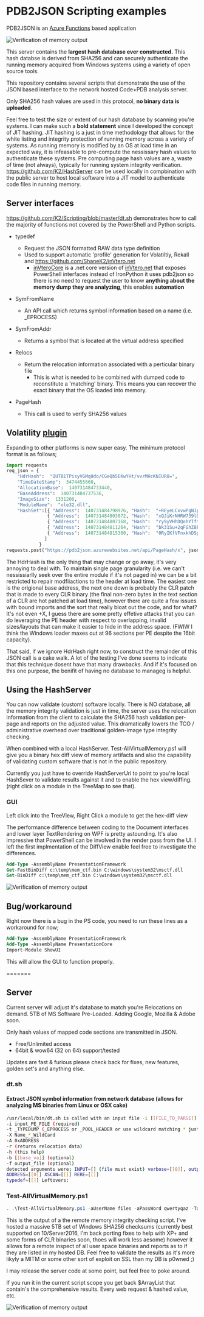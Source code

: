 # PDB2JSON Scripting examples

PDB2JSON is an [Azure Functions](https://github.com/Azure/Azure-Functions) based application

![Verification of memory output](https://raw.githubusercontent.com/K2/Scripting/master/cloud%20forensics.gif)

This server contains the **__largest hash database ever constructed.__**  This hash databse is derived from SHA256 and can securely authenticate the running memory acquired from Windows systems using a variety of open source tools.

This repository contains several scripts that demonstrate the use of the JSON based interface to the network hosted  Code+PDB analysis server.

Only SHA256 hash values are used in this protocol, __no binary data is uploaded__.

Feel free to test the size or extent of our hash database by scanning you're systems. I can make such a **bold statement** since I developed the concept of JIT hashing.  JIT hashing is a just in time methodology that allows for the white listing and integrity protection of running memory across a variety of systems.  As running memory is modified by an OS at load time in an expected way, it is infeasable to pre-compute the nessissary hash values to authenticate these systems.  Pre computing page hash values are a, waste of time (not always), typically for running system integrity verification. https://github.com/K2/HashServer can be used locally in compbination with the public server to host local software into a JIT model to authenticate code files in running memory.

## Server interfaces

https://github.com/K2/Scripting/blob/master/dt.sh demonstrates how to call the majority of functions not covered by the PowerShell and Python scripts.

* typedef
  * Request the JSON formatted RAW data type definition
  * Used to support automatic 'profile' generation for Volatiltiy, Rekall and https://github.com/ShaneK2/inVtero.net 
    * [inVteroCore](https://github.com/ShaneK2/inVtero.net) is a .net core version of [inVtero.net](https://github.com/ShaneK2/inVtero.net) that exposes PowerShell interfaces instead of IronPython it uses pdb2json so there is no need to request the user to know __anything about the memory dump they are analyzing__, this enables __automation__

* SymFromName
  * An API call which returns symbol information based on a name (i.e. _EPROCESS)

* SymFromAddr
  * Returns a symbol that is located at the virtual address specified

* Relocs
  * Return the relocation information associated with a perticular binary file
    * This is what is needed to be combined with dumped code to reconstitute a 'matching' binary.  This means you can recover the exact binary that the OS loaded into memory.

* PageHash
  * This call is used to verify SHA256 values

## Volatility [plugin](https://github.com/K2/Scripting/blob/master/inVteroJitHash.py)



Expanding to other platforms is now super easy.  The minimum protocol format is as follows;

```python
import requests
req_json = {
    "HdrHash":  "QUTB1TPisyVGMq0do/CGeQb5EKwYHt/vvrMHcKNIUR8=",
    "TimeDateStamp":  3474455660,
    "AllocationBase":  140731484733440,
    "BaseAddress":  140731484737536,
    "ImageSize":  1331200,
    "ModuleName":  "ole32.dll",
    "HashSet":[{ "Address":  140731484798976, "Hash":  "+REyeLCxvwPgNJphE6ubeQVhdg4REDAkebQccTRLYL8="},
               { "Address":  140731484803072, "Hash":  "xQJiKrNHRW739lDgjA+/1VN1P3VSRM5Ag6OHPFG6594="},
               { "Address":  140731484807168, "Hash":  "ry9yVHhDQohYTfte0A4iTmNY8gDDfKUmFpxsWF67rtA="},
               { "Address":  140731484811264, "Hash":  "bk31Su+2qFGhZ8PLN+fMLDy2SqPDMElmj0EZA62LX1c="},
               { "Address":  140731484815360, "Hash":  "0RyIKfVFnxkhDSpxgzPYx2azGg59ht4TbVr66IXhVp4="}
              ]
            }
requests.post("https://pdb2json.azurewebsites.net/api/PageHash/x", json=req_json).json()
```

The HdrHash is the only thing that may change or go away, it's very annoying to deal with.  To maintain single page granularity (i.e. we can't nessissiarlly seek over the entire module if it's not paged in) we can be a bit restricted to repair modfiiactions to the header at load time.  The easiest one is the origional base address, the next one down is probably the CLR patch that is made to every CLR binary (the final non-zero bytes in the text section of a CLR are hot patched at load time), however there are quite a few issues with bound imports and the sort that really bloat out the code, and for what?  It's not even +X, I guess there are some pretty effetive attacks that you can do leveraging the PE header with respect to overlapping, invalid sizes/layouts that can make it easier to hide in the address space.  (FWIW I think the Windows loader maxes out at 96 sections per PE despite the 16bit capacity).

That said, if we ignore HdrHash right now, to construct the remainder of this JSON call is a cake walk.  A lot of the testing I've done seems to indicate that this technique dosent have that many drawbacks.  And if it's focused on this one purpose, the benifit of having no database to manageg is helpful. 

## Using the HashServer

You can now validate (custom) software locally.  There is NO database, all the memory integrity validation is just in time, the server uses the relocation information from the client to calculate the SHA256 hash validation per-page and reports on the adjusted value.  This dramatically lowers the TCO / administrative overhead over traditional golden-image type integrity checking.

When combined with a local HashServer. Test-AllVirtualMemory.ps1 will give you a binary hex diff view of memory artifacts and also the capability of validating custom software that is not in the public repository.

Currently you just have to override HashServerUri to point to you're local HashSever to validate results against it and to enable the hex view/diffing.  (right click on a module in the TreeMap to see that).

### GUI

Left click into the TreeView, Right Click a module to get the hex-diff view

The performance difference between coding to the Document interfaces and lower layer TextRendering on WPF is pretty astounding.  It's also impressive that PowerShell can be involved in the render pass from the UI. I left the first implmentation of the DiffView enable feel free to investigate the differences. 

```ps
Add-Type -AssemblyName PresentationFramework 
Get-FastBinDiff c:\temp\mem_ctf.bin C:\windows\system32\msctf.dll
Get-BinDiff c:\temp\mem_ctf.bin C:\windows\system32\msctf.dll
```


![Verification of memory output](https://raw.githubusercontent.com/K2/Scripting/master/BinaryDiffView.jpg)

## Bug/workaround
Right now there is a bug in the PS code, you need to run these lines as a workaround for now;

```ps
Add-Type -AssemblyName PresentationFramework 
Add-Type -AssemblyName PresentationCore
Import-Module ShowUI
```

This will allow the GUI to function properly.

=======

## Server

Current server will adjust it's database to match you're Relocations on demand.  5TB of MS Software Pre-Loaded.  Adding Google, Mozilla & Adobe soon.  

Only hash values of mapped code sections are transmitted in JSON.

* Free/Unlimited access 
* 64bit & wow64 (32 on 64) support/tested

Updates are fast & furious please check back for fixes, new features, golden set's and anything else.

### dt.sh

#### Extract JSON symbol information from network database (allows for analyzing MS binaries from Linux or OSX cake)

```bash
/usr/local/bin/dt.sh is called with an input file -i [[FILE_TO_PARSE]] and one of [[-t | -A | -X | -r]]
-i input_PE_FILE (required)
-t _TYPEDUMP (_EPROCESS or _POOL_HEADER or use wildcard matching * just * for everything)
-X Name_*_WildCard
-A 0xADDRESS
-r (returns relocation data)
-h (this help)
-b [[base_va]] (optional)
-f output_file (optional)
detected arguments were; INPUT=[] (file must exist) verbose=[[0]], output_file=[['']]
ADDRESS=[[0]] XSCAN=[[]] RERE=[[]]
typedef=[[]] Leftovers:
```

### Test-AllVirtualMemory.ps1

```powershell
. .\Test-AllVirtualMemory.ps1 -aUserName files -aPassWord qwertyqaz -TargetHost Server16 -GUIOutput -MaxThreads 256 -ElevatePastAdmin
```

This is the output of a the remote memory integrity checking script.  I've hosted a massive 5TB set of Windows SHA256 checksums (currently best supported on 10/Server2016, I'm back porting fixes to help with XP+ and some forms of CLR binaries soon, thoes will work less aesome) however it allows for a remote inspect of all user space binaries and reports as to if they are listed in my hosted DB.  Feel free to validate the results as it's more likyly a MITM or some other sort of exploit on SSL than my DB is p0wned ;)

I may release the server code at some point, but feel free to poke around.  

If you run it in the current script scope you get back $ArrayList that contain's the comprehensive results. Every web request & hashed value, etc.

![Verification of memory output](https://github.com/K2/Scripting/blob/master/Updated-Navigation.JPG?raw=true)

